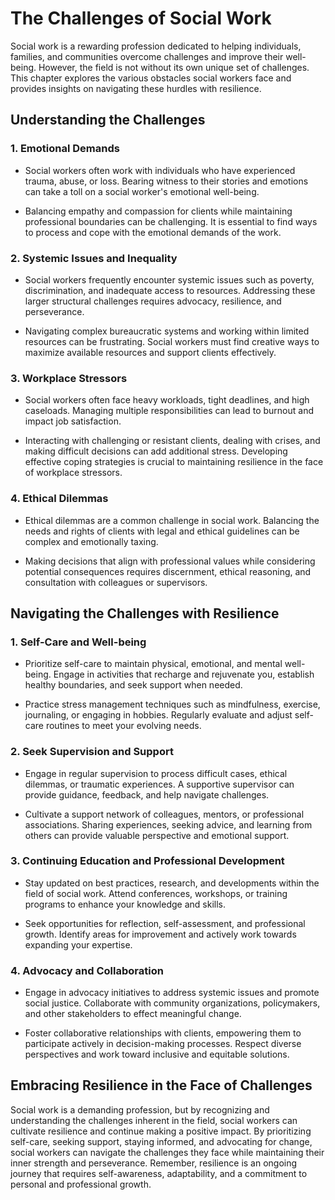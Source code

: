 The Challenges of Social Work
=========================================

Social work is a rewarding profession dedicated to helping individuals, families, and communities overcome challenges and improve their well-being. However, the field is not without its own unique set of challenges. This chapter explores the various obstacles social workers face and provides insights on navigating these hurdles with resilience.

Understanding the Challenges
----------------------------

### 1. **Emotional Demands**

* Social workers often work with individuals who have experienced trauma, abuse, or loss. Bearing witness to their stories and emotions can take a toll on a social worker's emotional well-being.

* Balancing empathy and compassion for clients while maintaining professional boundaries can be challenging. It is essential to find ways to process and cope with the emotional demands of the work.

### 2. **Systemic Issues and Inequality**

* Social workers frequently encounter systemic issues such as poverty, discrimination, and inadequate access to resources. Addressing these larger structural challenges requires advocacy, resilience, and perseverance.

* Navigating complex bureaucratic systems and working within limited resources can be frustrating. Social workers must find creative ways to maximize available resources and support clients effectively.

### 3. **Workplace Stressors**

* Social workers often face heavy workloads, tight deadlines, and high caseloads. Managing multiple responsibilities can lead to burnout and impact job satisfaction.

* Interacting with challenging or resistant clients, dealing with crises, and making difficult decisions can add additional stress. Developing effective coping strategies is crucial to maintaining resilience in the face of workplace stressors.

### 4. **Ethical Dilemmas**

* Ethical dilemmas are a common challenge in social work. Balancing the needs and rights of clients with legal and ethical guidelines can be complex and emotionally taxing.

* Making decisions that align with professional values while considering potential consequences requires discernment, ethical reasoning, and consultation with colleagues or supervisors.

Navigating the Challenges with Resilience
-----------------------------------------

### 1. **Self-Care and Well-being**

* Prioritize self-care to maintain physical, emotional, and mental well-being. Engage in activities that recharge and rejuvenate you, establish healthy boundaries, and seek support when needed.

* Practice stress management techniques such as mindfulness, exercise, journaling, or engaging in hobbies. Regularly evaluate and adjust self-care routines to meet your evolving needs.

### 2. **Seek Supervision and Support**

* Engage in regular supervision to process difficult cases, ethical dilemmas, or traumatic experiences. A supportive supervisor can provide guidance, feedback, and help navigate challenges.

* Cultivate a support network of colleagues, mentors, or professional associations. Sharing experiences, seeking advice, and learning from others can provide valuable perspective and emotional support.

### 3. **Continuing Education and Professional Development**

* Stay updated on best practices, research, and developments within the field of social work. Attend conferences, workshops, or training programs to enhance your knowledge and skills.

* Seek opportunities for reflection, self-assessment, and professional growth. Identify areas for improvement and actively work towards expanding your expertise.

### 4. **Advocacy and Collaboration**

* Engage in advocacy initiatives to address systemic issues and promote social justice. Collaborate with community organizations, policymakers, and other stakeholders to effect meaningful change.

* Foster collaborative relationships with clients, empowering them to participate actively in decision-making processes. Respect diverse perspectives and work toward inclusive and equitable solutions.

Embracing Resilience in the Face of Challenges
----------------------------------------------

Social work is a demanding profession, but by recognizing and understanding the challenges inherent in the field, social workers can cultivate resilience and continue making a positive impact. By prioritizing self-care, seeking support, staying informed, and advocating for change, social workers can navigate the challenges they face while maintaining their inner strength and perseverance. Remember, resilience is an ongoing journey that requires self-awareness, adaptability, and a commitment to personal and professional growth.
